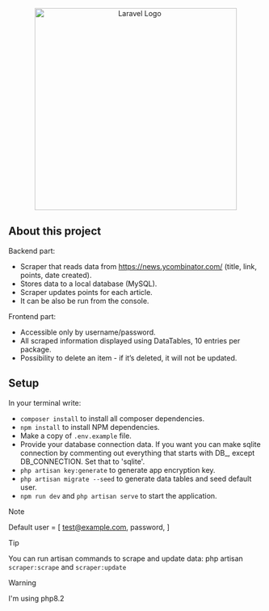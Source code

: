 <p align="center"><a href="https://codnity.com/lv/" target="_blank"><img src="https://codnity.com/_next/image/?url=%2Ficons%2Fcodnity-logo.svg&w=256&q=75" width="400" alt="Laravel Logo"></a></p>

## About this project

Backend part:
- Scraper that reads data from https://news.ycombinator.com/ (title, link, points, date created).
- Stores data to a local database (MySQL).
- Scraper updates points for each article.
- It can be also be run from the console.

Frontend part:
- Accessible only by username/password.
- All scraped information displayed using DataTables, 10 entries per package.
- Possibility to delete an item - if it’s deleted, it will not be updated.

## Setup

In your terminal write:
- `composer install` to install all composer dependencies.
- `npm install` to install NPM dependencies.
- Make a copy of `.env.example` file.
- Provide your database connection data. If you want you can make sqlite connection by commenting out everything that starts with DB_, except DB_CONNECTION. Set that to 'sqlite'.
- `php artisan key:generate` to generate app encryption key.
- `php artisan migrate --seed` to generate data tables and seed default user.
- `npm run dev` and `php artisan serve` to start the application.

> [!NOTE]
> Default user = [
>    test@example.com, 
>   password,
>  ] 


> [!TIP]
> You can run artisan commands to scrape and update data:
> php artisan `scraper:scrape` and `scraper:update`

> [!WARNING]
> I'm using php8.2

